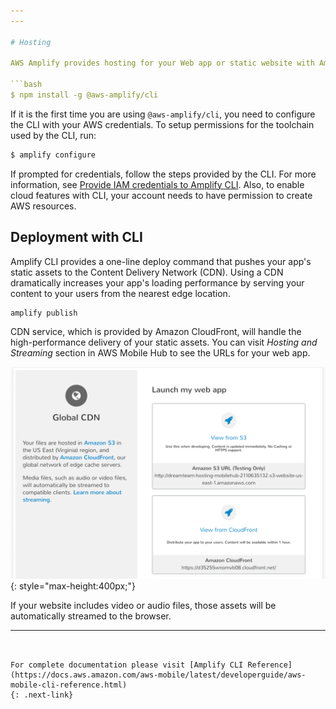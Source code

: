 ```yaml
---
---

# Hosting

AWS Amplify provides hosting for your Web app or static website with Amplify CLI. You can use [@aws-amplify/cli](https://github.com/aws/amplify-cli) to create a new web project and deploy it for hosting and streaming.  

```bash
$ npm install -g @aws-amplify/cli
```

If it is the first time you are using `@aws-amplify/cli`, you need to configure the CLI with your AWS credentials. To setup permissions for the toolchain used by the CLI, run:

```bash
$ amplify configure
```

If prompted for credentials, follow the steps provided by the CLI. For more information, see [Provide IAM credentials to Amplify CLI](https://docs.aws.amazon.com/aws-mobile/latest/developerguide/aws-mobile-cli-credentials.html). Also, to enable cloud features with CLI, your account needs to have permission to create AWS resources.

## Deployment with CLI

Amplify CLI provides a one-line deploy command that pushes your app's static assets to the Content Delivery Network (CDN). Using a CDN dramatically increases your app's loading performance by serving your content to your users from the nearest edge location.

```bash
amplify publish
```

CDN service, which is provided by Amazon CloudFront, will handle the high-performance delivery of your static assets. You can visit *Hosting and Streaming* section in AWS Mobile Hub to see the URLs for your web app.

![CDN](images/mobile_hub_cdn.png?raw=true "CDN"){: style="max-height:400px;"}

If your website includes video or audio files, those assets will be automatically streamed to the browser.

---
```


For complete documentation please visit [Amplify CLI Reference](https://docs.aws.amazon.com/aws-mobile/latest/developerguide/aws-mobile-cli-reference.html)
{: .next-link}
